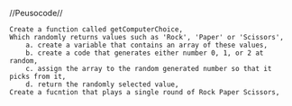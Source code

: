 //Peusocode//

    Create a function called getComputerChoice,
    Which randomly returns values such as 'Rock', 'Paper' or 'Scissors',
        a. create a variable that contains an array of these values,
        b. create a code that generates either number 0, 1, or 2 at random,
        c. assign the array to the random generated number so that it picks from it,
        d. return the randomly selected value,
    Create a fucntion that plays a single round of Rock Paper Scissors,